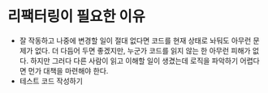 # 리팩터링이 필요한 이유
- 잘 작동하고 나중에 변경할 일이 절대 없다면 코드를 현재 상태로 놔둬도 아무런 문제가 없다. 더 다듬어 두면 좋겠지만, 누군가 코드를 읽지 않는 한 아무런 피해가 없다. 하지만 그러다 다른 사람이 읽고 이해할 일이 생겼는데 로직을 파악하기 어렵다면 먼가 대책을 마련해야 한다.
- 테스트 코드 작성하기